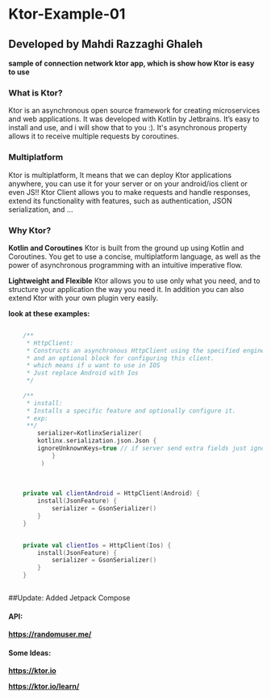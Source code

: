 # Ktor-Example-01
## Developed by Mahdi Razzaghi Ghaleh
**sample of connection network ktor app, which is show how Ktor is easy to use**


### What is Ktor?
Ktor is an asynchronous open source framework for creating microservices and web applications. 
It was developed with Kotlin by Jetbrains.
It’s easy to install and use, and i will show that to you :). 
It's asynchronous property allows it to receive multiple requests by coroutines.

### Multiplatform
Ktor is multiplatform,
It means that we can deploy Ktor applications anywhere,
you can use it for your server or on your android/ios client or even JS!!
Ktor Client allows you to make requests and handle responses, extend its functionality with features,
such as authentication, JSON serialization, and ...

### Why Ktor?
**Kotlin and Coroutines**
Ktor is built from the ground up using Kotlin and Coroutines. 
You get to use a concise, multiplatform language, 
as well as the power of asynchronous programming with an intuitive imperative flow.

**Lightweight and Flexible**
Ktor allows you to use only what you need, 
and to structure your application the way you need it.
In addition you can also extend Ktor with your own plugin very easily.


**look at these examples:**

```kotlin

    /**
     * HttpClient:
     * Constructs an asynchronous HttpClient using the specified engineFactory
     * and an optional block for configuring this client.
     * which means if u want to use in IOS
     * Just replace Android with Ios
     */
    
    /**
     * install:
     * Installs a specific feature and optionally configure it.
     * exp:
     **/ 
        serializer=KotlinxSerializer(
        kotlinx.serialization.json.Json {
        ignoreUnknownKeys=true // if server send extra fields just ignore
            }
         )
      
    
    
    private val clientAndroid = HttpClient(Android) {
        install(JsonFeature) {
            serializer = GsonSerializer()
        }
    }


    private val clientIos = HttpClient(Ios) {
        install(JsonFeature) {
            serializer = GsonSerializer()
        }
    }



```


##Update:
Added Jetpack Compose




#### API:
**https://randomuser.me/**

#### Some Ideas:
**https://ktor.io**

**https://ktor.io/learn/**
